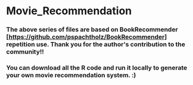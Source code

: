 # Movie_Recommendation

### The above series of files are based on BookRecommender [https://github.com/pspachtholz/BookRecommender] repetition use. Thank you for the author's contribution to the community!!
### You can download all the R code and run it locally to generate your own movie recommendation system. :)
